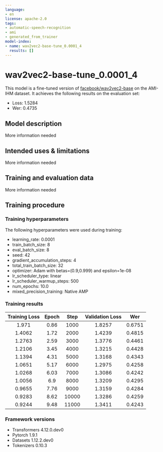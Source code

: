 ```yaml
---
language:
- en
license: apache-2.0
tags:
- automatic-speech-recognition
- ami
- generated_from_trainer
model-index:
- name: wav2vec2-base-tune_0.0001_4
  results: []
---
```


<!-- This model card has been generated automatically according to the information the Trainer had access to. You
should probably proofread and complete it, then remove this comment. -->

# wav2vec2-base-tune_0.0001_4

This model is a fine-tuned version of [facebook/wav2vec2-base](https://huggingface.co/facebook/wav2vec2-base) on the AMI-IHM dataset.
It achieves the following results on the evaluation set:
- Loss: 1.5284
- Wer: 0.4735

## Model description

More information needed

## Intended uses & limitations

More information needed

## Training and evaluation data

More information needed

## Training procedure

### Training hyperparameters

The following hyperparameters were used during training:
- learning_rate: 0.0001
- train_batch_size: 8
- eval_batch_size: 8
- seed: 42
- gradient_accumulation_steps: 4
- total_train_batch_size: 32
- optimizer: Adam with betas=(0.9,0.999) and epsilon=1e-08
- lr_scheduler_type: linear
- lr_scheduler_warmup_steps: 500
- num_epochs: 10.0
- mixed_precision_training: Native AMP

### Training results

| Training Loss | Epoch | Step  | Validation Loss | Wer    |
|:-------------:|:-----:|:-----:|:---------------:|:------:|
| 1.971         | 0.86  | 1000  | 1.8257          | 0.6751 |
| 1.4062        | 1.72  | 2000  | 1.4239          | 0.4815 |
| 1.2763        | 2.59  | 3000  | 1.3776          | 0.4461 |
| 1.2106        | 3.45  | 4000  | 1.3215          | 0.4428 |
| 1.1394        | 4.31  | 5000  | 1.3168          | 0.4343 |
| 1.0651        | 5.17  | 6000  | 1.2975          | 0.4258 |
| 1.0268        | 6.03  | 7000  | 1.3086          | 0.4242 |
| 1.0056        | 6.9   | 8000  | 1.3209          | 0.4295 |
| 0.9655        | 7.76  | 9000  | 1.3159          | 0.4284 |
| 0.9283        | 8.62  | 10000 | 1.3286          | 0.4259 |
| 0.9244        | 9.48  | 11000 | 1.3411          | 0.4243 |


### Framework versions

- Transformers 4.12.0.dev0
- Pytorch 1.9.1
- Datasets 1.12.2.dev0
- Tokenizers 0.10.3
